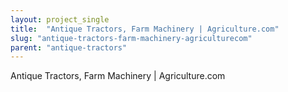 ```yaml
---
layout: project_single
title:  "Antique Tractors, Farm Machinery | Agriculture.com"
slug: "antique-tractors-farm-machinery-agriculturecom"
parent: "antique-tractors"
---
```

Antique Tractors, Farm Machinery | Agriculture.com
